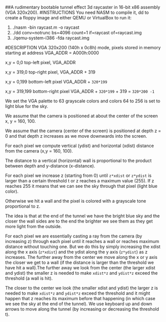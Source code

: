 ##A rudimentary bootable tunnel effect 3d raycaster in 16-bit x86 assembly (VGA 320x200).
#INSTRUCTIONS
You need NASM to compile it, dd to create a floppy image and either QEMU or VirtualBox to run it:

1. ./nasm -bin raycast.m -o raycast
2. ./dd conv=notrunc bs=4096 count=1 if=raycast of=raycast.img
3. ./qemu-system-i386 -fda raycast.img

#DESCRIPTION
VGA 320x200 (140h x 0c8h) mode, pixels stored in memory starting at address VGA_ADDR = A000h:0000

x,y = 0,0 top-left pixel, VGA_ADDR 

x,y = 319,0 top-right pixel, VGA_ADDR + 319

x,y = 0,199 bottom-left pixel  VGA_ADDR + `320*199`

x,y = 319,199 bottom-right pixel  VGA_ADDR + `320*199` + 319 = `320*200 -1`

We set the VGA palette to 63 grayscale colors and colors 64 to 256 is set to light blue for the sky.

We assume that the camera is positioned at about the center of the screen x, y = 160, 100.

We assume that the camera (center of the screen) is positioned at depth z = 0 and that depth z increases as we move downwards into the screen.

For each pixel we compute vertical (ydist) and horizontal (xdist) distance from the camera (x,y = 160, 100).

The distance to a vertical (horizontal) wall is proportional to the product between depth and y-distance (x-distance).

For each pixel we increase z (starting from 0) until `z*xdist` or `z*ydist` is larger than a certain threshold t or z reaches a maximum value (255). If z reaches 255 it means that we can see the sky through that pixel (light blue color).

Otherwise we hit a wall and the pixel is colored with a grayscale tone proportional to z.

The idea is that at the end of the tunnel we have the bright blue sky and the closer the wall sides are to the end the brighter we see them as they get more light from the outside.

For each pixel we are essentially casting a ray from the camera (by increasing z) through each pixel until it reaches a wall or reaches maximum distance without touching one.  But we do this by simply increasing the xdist along the x axis  (`z*xdist`) and the ydist along the y axis (`z*ydist`) as z increases. The further away from the center we move along the x or y axis the closer we get to a wall (if the distance is larger than the threshold we have hit a wall).The further away we look from the center (the larger xdist and ydist) the smaller z is needed to make `xdist*z` and `ydist*z` exceed the threshold (a wall is hit).

The closer to the center we look (the smaller xdist and ydist) the larger z is needed to make `xdist*z` and `ydist*z` exceed the threshold and it might happen that z reaches its maximum before that happening (in which case we see the sky at the end of the tunnel).
We use keyboard up and down arrows to move along the tunnel (by increasing or decreasing the threshold t).
 


